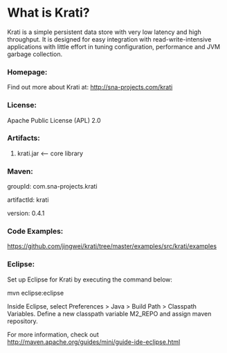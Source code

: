 What is Krati?
=======================

Krati is a simple persistent data store with very low latency and high throughput. It is designed for easy integration with read-write-intensive applications with little effort in tuning configuration, performance and JVM garbage collection.

### Homepage:

Find out more about Krati at: http://sna-projects.com/krati

### License:

Apache Public License (APL) 2.0

### Artifacts:

1. krati.jar <-- core library

### Maven:

groupId: com.sna-projects.krati

artifactId: krati

version: 0.4.1

### Code Examples:

https://github.com/jingwei/krati/tree/master/examples/src/krati/examples

### Eclipse:

Set up Eclipse for Krati by executing the command below:

mvn eclipse:eclipse

Inside Eclipse, select Preferences > Java > Build Path > Classpath Variables. Define a new classpath variable M2_REPO and assign maven repository.

For more information, check out http://maven.apache.org/guides/mini/guide-ide-eclipse.html

